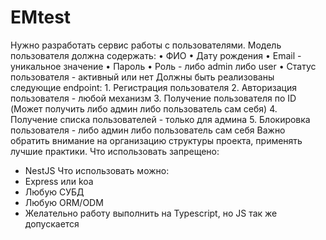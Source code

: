 # EMtest


Нужно разработать сервис работы с пользователями. Модель пользователя должна содержать:
    • ФИО
    • Дату рождения
    • Email - уникальное значение
    • Пароль
    • Роль - либо admin либо user
    • Статус пользователя - активный или нет
Должны быть реализованы следующие endpoint:
    1. Регистрация пользователя
    2. Авторизация пользователя - любой механизм
    3. Получение пользователя по ID (Может получить либо админ либо пользователь сам себя)
    4. Получение списка пользователей - только для админа
    5. Блокировка пользователя - либо админ либо пользователь сам себя
Важно обратить внимание на организацию структуры проекта, применять лучшие практики.
Что использовать запрещено:
- NestJS
Что использовать можно:
- Express или koa
- Любую СУБД
- Любую ORM/ODM
- Желательно работу выполнить на Typescript, но JS так же допускается
